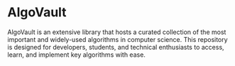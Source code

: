 # AlgoVault
AlgoVault is an extensive library that hosts a curated collection of the most important and widely-used algorithms in computer science. This repository is designed for developers, students, and technical enthusiasts to access, learn, and implement key algorithms with ease.
